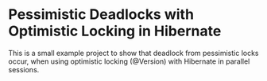 # Pessimistic Deadlocks with Optimistic Locking in Hibernate
This is a small example project to show that deadlock from pessimistic locks occur, when using optimistic locking (@Version) with Hibernate in parallel sessions.
